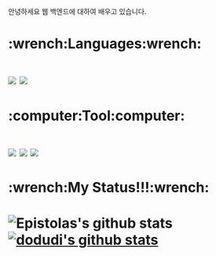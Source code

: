 안녕하세요 웹 백엔드에 대하여 배우고 있습니다.

<h1>:wrench:Languages:wrench:<h1>
  <img src="https://img.shields.io/badge/Java-007396?style=flat-square&logo=Java&logoColor=white"/> <img src="https://img.shields.io/badge/Springboot-007396?style=flat-square&logo=springboot&logoColor=white"/> 
<h1>:computer:Tool:computer:<h1>
<img src="https://img.shields.io/badge/Github-181717?style=flat-square&logo=GitHub&logoColor=white"/> <img src="https://img.shields.io/badge/MySQL-4479A1?style=flat-square&logo=MySQL&logoColor=white"/> <img src="https://img.shields.io/badge/Docker-007396?style=flat-square&logo=docker&logoColor=white"/>

<h1>:wrench:My Status!!!:wrench:<h1>
  
![Epistolas's github stats](https://github-readme-stats.vercel.app/api?username=dodudi&show_icons=true)
  [![dodudi's github stats](https://github-readme-stats.vercel.app/api/top-langs/?username=dodudi&show_icons=true&hide_border=true&title_color=004386&icon_color=004386&layout=compact)](https://github.com/dodudi)

